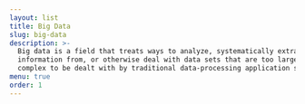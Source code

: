 ```yaml
---
layout: list
title: Big Data
slug: big-data
description: >-
  Big data is a field that treats ways to analyze, systematically extract
  information from, or otherwise deal with data sets that are too large or
  complex to be dealt with by traditional data-processing application software.
menu: true
order: 1
---
```

